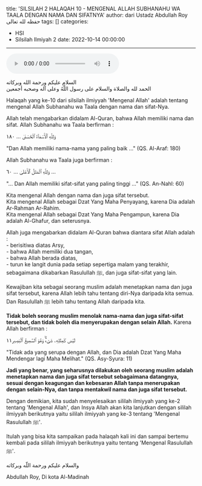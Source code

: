 title: 'SILSILAH 2 HALAQAH 10 - MENGENAL ALLAH SUBHANAHU WA TAALA DENGAN NAMA DAN SIFATNYA'
author: dari Ustadz Abdullah Roy حفظه لله تعالى
tags: []
categories:
  - HSI
  - Silsilah Ilmiyah 2
date: 2022-10-14 00:00:00
---
<audio controls="" src="https://docs.google.com/uc?export=open&id=11R9ycEkFO539zJNUFeEdiowQBp4FsSts"></audio>

<div class="dalil">
  السلام عليكم ورحمة الله وبركاته
  <br>
  الحمد لله والصلاة والسلام على رسول اللَّهُ وعلى آله وصحبه أجمعين
</div>

Halaqah yang ke-10 dari silsilah ilmiyyah 'Mengenal Allah' adalah tentang mengenal Allah Subhanahu wa Taala dengan nama dan sifat-Nya.

Allah telah mengabarkan didalam Al-Quran, bahwa Allah memiliki nama dan sifat. Allah Subhanahu wa Taala berfirman : 
<div class="dalil">
  وَلِلَّهِ ٱلْأَسْمَآءُ ٱلْحُسْنَىٰ ... ١٨٠     
  <p>
  "Dan Allah memiliki nama-nama yang paling baik ..." (QS. Al-Araf: 180)
  </p>
</div>

Allah Subhanahu wa Taala juga berfirman : 
<div class="dalil">
  وَلِلَّهِ ٱلْمَثَلُ ٱلْأَعْلَىٰ ... ٦٠ ... 
  <p>
  "... Dan Allah memiliki sifat-sifat yang paling tinggi ..." (QS. An-Nahl: 60)
  </p>
</div>

<p>
  Kita mengenal Allah dengan nama dan juga sifat tersebut. 
  <br>Kita mengenal Allah sebagai Dzat Yang Maha Penyayang, karena Dia adalah Ar-Rahman Ar-Rahim.
  <br>Kita mengenal Allah sebagai Dzat Yang Maha Pengampun, karena Dia adalah Al-Ghafur, dan seterusnya.
</p>

<p>
  Allah juga mengabarkan didalam Al-Quran bahwa diantara sifat Allah adalah : <br>- berisitiwa diatas Arsy,
  <br>- bahwa Allah memiliki dua tangan,
  <br>- bahwa Allah berada diatas,
  <br>- turun ke langit dunia pada setiap sepertiga malam yang terakhir, sebagaimana dikabarkan Rasulullah ﷺ, dan juga sifat-sifat yang lain.
</p>

Kewajiban kita sebagai seorang muslim adalah menetapkan nama dan juga sifat tersebut, karena Allah lebih tahu tentang diri-Nya daripada kita semua. Dan Rasulullah ﷺ lebih tahu tentang Allah daripada kita. 

<b>Tidak boleh seorang muslim menolak nama-nama dan juga sifat-sifat tersebut, dan tidak boleh dia menyerupakan dengan selain Allah.</b> Karena Allah berfirman : 
<div class="dalil">
  ﻟَﻴۡﺲَ ﻛَﻤِﺜۡﻠِﻪِۦ ﺷَﻰۡﺀٌ۬ۖ ﻭَﻫُﻮَ ﭐﻟﺴَّﻤِﻴﻊُ ﭐﻟۡﺒَﺼِﻴﺮ١١
  <p>
  "Tidak ada yang serupa dengan Allah, dan Dia adalah Dzat Yang Maha Mendengar lagi Maha Melihat." (QS. Asy-Syura: 11)
  </p>
</div>

<b>Jadi yang benar, yang seharusnya dilakukan oleh seorang muslim adalah menetapkan nama dan juga sifat tersebut sebagaimana datangnya, sesuai dengan keagungan dan kebesaran Allah tanpa menerupakan dengan selain-Nya, dan tanpa mentakwil nama dan juga sifat tersebut.</b>

Dengan demikian, kita sudah menyelesaikan sililah ilmiyyah yang ke-2 tentang 'Mengenal Allah', dan Insya Allah akan kita lanjutkan dengan sililah ilmiyyah berikutnya yaitu sililah ilmiyyah yang ke-3 tentang 'Mengenal Rasulullah ﷺ'.

Itulah yang bisa kita sampaikan pada halaqah kali ini dan sampai bertemu kembali pada sililah ilmiyyah berikutnya yaitu tentang 'Mengenal Rasulullah ﷺ'.

<div class="dalil">
والسلام عليكم ورحمة اللّه وبركاته
</div>

<p class="signature">
Abdullah Roy, 
Di kota Al-Madinah
</p>